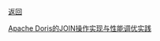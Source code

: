 [返回](/doris/knowledge/index)

[Apache Doris的JOIN操作实现与性能调优实践](https://cloud.baidu.com/article/3199259)

```



```